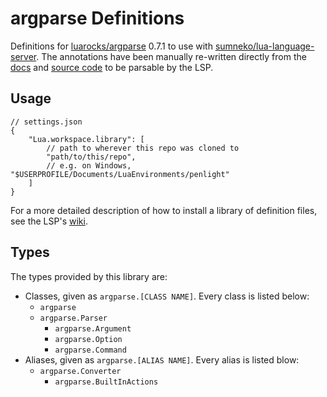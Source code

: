 # argparse Definitions

Definitions for [luarocks/argparse](https://github.com/luarocks/argparse) 0.7.1 to use with [sumneko/lua-language-server](https://github.com/sumneko/lua-language-server). The annotations have been manually re-written directly from the [docs](https://argparse.readthedocs.io/en/stable/parsers.html) and [source code](https://github.com/luarocks/argparse) to be parsable by the LSP.

## Usage

```jsonc
// settings.json
{
	"Lua.workspace.library": [
		// path to wherever this repo was cloned to
		"path/to/this/repo",
		// e.g. on Windows, "$USERPROFILE/Documents/LuaEnvironments/penlight"
	]
}
```

For a more detailed description of how to install a library of definition files, see the LSP's [wiki](https://github.com/sumneko/lua-language-server/wiki/Libraries).

## Types

The types provided by this library are:

* Classes, given as `argparse.[CLASS NAME]`. Every class is listed below:
  * `argparse`
  * `argparse.Parser`
	* `argparse.Argument`
	* `argparse.Option`
	* `argparse.Command`
* Aliases, given as `argparse.[ALIAS NAME]`. Every alias is listed blow:
  * `argparse.Converter`
	* `argparse.BuiltInActions`